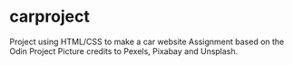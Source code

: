 # carproject
Project using HTML/CSS to make a car website
Assignment based on the Odin Project
Picture credits to Pexels, Pixabay and Unsplash. 
